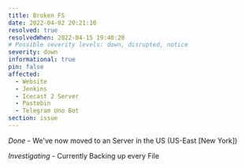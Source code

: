 ```yaml
---
title: Broken FS
date: 2022-04-02 20:21:10
resolved: true
resolvedWhen: 2022-04-15 19:40:20
# Possible severity levels: down, disrupted, notice
severity: down
informational: true
pin: false
affected:
  - Website
  - Jenkins
  - Icecast 2 Server
  - Pastebin
  - Telegram Uno Bot
section: issue
---
```


*Done* - We've now moved to an Server in the US (US-East [New York])

*Investigating* - Currently Backing up every File

